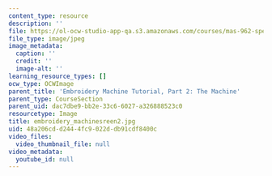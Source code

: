 ```yaml
---
content_type: resource
description: ''
file: https://ol-ocw-studio-app-qa.s3.amazonaws.com/courses/mas-962-special-topics-new-textiles-spring-2010/48a206cdd2444fc9022ddb91cdf8400c_embroidery_machinesreen2.jpg
file_type: image/jpeg
image_metadata:
  caption: ''
  credit: ''
  image-alt: ''
learning_resource_types: []
ocw_type: OCWImage
parent_title: 'Embroidery Machine Tutorial, Part 2: The Machine'
parent_type: CourseSection
parent_uid: dac7dbe9-bb2e-33c6-6027-a326888523c0
resourcetype: Image
title: embroidery_machinesreen2.jpg
uid: 48a206cd-d244-4fc9-022d-db91cdf8400c
video_files:
  video_thumbnail_file: null
video_metadata:
  youtube_id: null
---
```

